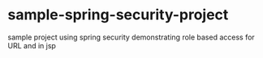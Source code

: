 # sample-spring-security-project
sample project using spring security demonstrating role based access for URL and in jsp
